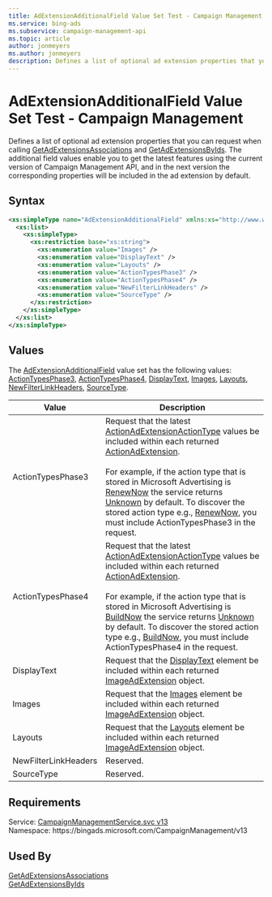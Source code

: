 ```yaml
---
title: AdExtensionAdditionalField Value Set Test - Campaign Management
ms.service: bing-ads
ms.subservice: campaign-management-api
ms.topic: article
author: jonmeyers
ms.author: jonmeyers
description: Defines a list of optional ad extension properties that you can request when calling GetAdExtensionsAssociations and GetAdExtensionsByIds.(test)
---
```

# AdExtensionAdditionalField Value Set Test - Campaign Management
Defines a list of optional ad extension properties that you can request when calling [GetAdExtensionsAssociations](getadextensionsassociations.md) and [GetAdExtensionsByIds](getadextensionsbyids.md). The additional field values enable you to get the latest features using the current version of Campaign Management API, and in the next version the corresponding properties will be included in the ad extension by default.  

## Syntax
```xml
<xs:simpleType name="AdExtensionAdditionalField" xmlns:xs="http://www.w3.org/2001/XMLSchema">
  <xs:list>
    <xs:simpleType>
      <xs:restriction base="xs:string">
        <xs:enumeration value="Images" />
        <xs:enumeration value="DisplayText" />
        <xs:enumeration value="Layouts" />
        <xs:enumeration value="ActionTypesPhase3" />
        <xs:enumeration value="ActionTypesPhase4" />
        <xs:enumeration value="NewFilterLinkHeaders" />
        <xs:enumeration value="SourceType" />
      </xs:restriction>
    </xs:simpleType>
  </xs:list>
</xs:simpleType>
```

## <a name="values"></a>Values

The [AdExtensionAdditionalField](adextensionadditionalfield.md) value set has the following values: [ActionTypesPhase3](#actiontypesphase3), [ActionTypesPhase4](#actiontypesphase4), [DisplayText](#displaytext), [Images](#images), [Layouts](#layouts), [NewFilterLinkHeaders](#newfilterlinkheaders), [SourceType](#sourcetype).

|Value|Description|
|-----------|---------------|
|<a name="actiontypesphase3"></a>ActionTypesPhase3|Request that the latest [ActionAdExtensionActionType](actionadextensionactiontype.md) values be included within each returned [ActionAdExtension](actionadextension.md#actiontype).<br/><br/>For example, if the action type that is stored in Microsoft Advertising is [RenewNow](actionadextensionactiontype.md#renewnow) the service returns [Unknown](actionadextensionactiontype.md#unknown) by default. To discover the stored action type e.g., [RenewNow](actionadextensionactiontype.md#renewnow), you must include ActionTypesPhase3 in the request.|
|<a name="actiontypesphase4"></a>ActionTypesPhase4|Request that the latest [ActionAdExtensionActionType](actionadextensionactiontype.md) values be included within each returned [ActionAdExtension](actionadextension.md#actiontype).<br/><br/>For example, if the action type that is stored in Microsoft Advertising is [BuildNow](actionadextensionactiontype.md#buildnow) the service returns [Unknown](actionadextensionactiontype.md#unknown) by default. To discover the stored action type e.g., [BuildNow](actionadextensionactiontype.md#buildnow), you must include ActionTypesPhase4 in the request.|
|<a name="displaytext"></a>DisplayText|Request that the [DisplayText](imageadextension.md#displaytext) element be included within each returned [ImageAdExtension](imageadextension.md) object.|
|<a name="images"></a>Images|Request that the [Images](imageadextension.md#images) element be included within each returned [ImageAdExtension](imageadextension.md) object.|
|<a name="layouts"></a>Layouts|Request that the [Layouts](imageadextension.md#layouts) element be included within each returned [ImageAdExtension](imageadextension.md) object.|
|<a name="newfilterlinkheaders"></a>NewFilterLinkHeaders|Reserved.|
|<a name="sourcetype"></a>SourceType|Reserved.|

## Requirements
Service: [CampaignManagementService.svc v13](https://campaign.api.bingads.microsoft.com/Api/Advertiser/CampaignManagement/v13/CampaignManagementService.svc)  
Namespace: https\://bingads.microsoft.com/CampaignManagement/v13  

## Used By
[GetAdExtensionsAssociations](getadextensionsassociations.md)  
[GetAdExtensionsByIds](getadextensionsbyids.md)  

